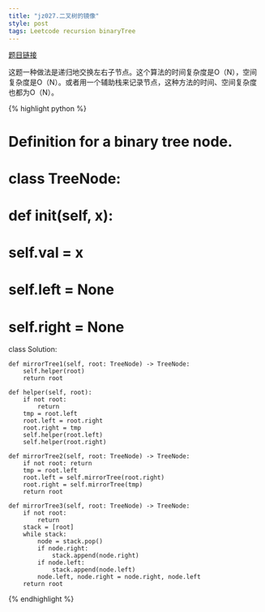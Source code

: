 ```yaml
---
title: "jz027.二叉树的镜像"
style: post
tags: Leetcode recursion binaryTree
---
```


[题目链接](https://leetcode-cn.com/problems/er-cha-shu-de-jing-xiang-lcof/)

这题一种做法是递归地交换左右子节点。这个算法的时间复杂度是O（N），空间复杂度是O（N）。或者用一个辅助栈来记录节点，这种方法的时间、空间复杂度也都为O（N）。

{% highlight python %}

# Definition for a binary tree node.
# class TreeNode:
#     def __init__(self, x):
#         self.val = x
#         self.left = None
#         self.right = None

class Solution:

    def mirrorTree1(self, root: TreeNode) -> TreeNode:
        self.helper(root)
        return root
    
    def helper(self, root):
        if not root:
            return
        tmp = root.left
        root.left = root.right
        root.right = tmp
        self.helper(root.left)
        self.helper(root.right)

    def mirrorTree2(self, root: TreeNode) -> TreeNode:
        if not root: return
        tmp = root.left
        root.left = self.mirrorTree(root.right)
        root.right = self.mirrorTree(tmp)
        return root

    def mirrorTree3(self, root: TreeNode) -> TreeNode:
        if not root:
            return 
        stack = [root]
        while stack:
            node = stack.pop()
            if node.right:
                stack.append(node.right)
            if node.left:
                stack.append(node.left)
            node.left, node.right = node.right, node.left
        return root
{% endhighlight %}


